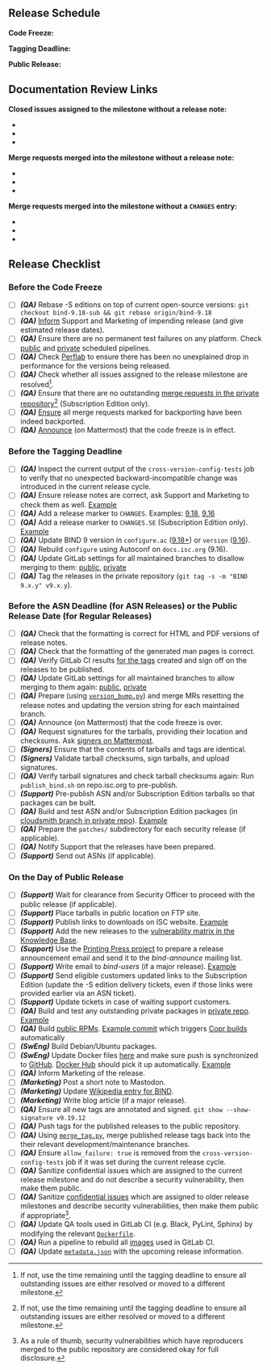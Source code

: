 ## Release Schedule

**Code Freeze:**

**Tagging Deadline:**

**Public Release:**

## Documentation Review Links

**Closed issues assigned to the milestone without a release note:**

 - []()
 - []()
 - []()

**Merge requests merged into the milestone without a release note:**

 - []()
 - []()
 - []()

**Merge requests merged into the milestone without a `CHANGES` entry:**

 - []()
 - []()
 - []()

## Release Checklist

### Before the Code Freeze

 - [ ] ***(QA)*** Rebase -S editions on top of current open-source versions: `git checkout bind-9.18-sub && git rebase origin/bind-9.18`
 - [ ] ***(QA)*** [Inform](https://gitlab.isc.org/isc-private/bind-qa/-/blob/master/bind9/releng/inform_supp_marketing.py) Support and Marketing of impending release (and give estimated release dates).
 - [ ] ***(QA)*** Ensure there are no permanent test failures on any platform. Check [public](https://gitlab.isc.org/isc-projects/bind9/-/pipelines?scope=all&source=schedule) and [private](https://gitlab.isc.org/isc-private/bind9/-/pipelines?scope=all&source=schedule) scheduled pipelines.
 - [ ] ***(QA)*** Check [Perflab](https://perflab.isc.org/) to ensure there has been no unexplained drop in performance for the versions being released.
 - [ ] ***(QA)*** Check whether all issues assigned to the release milestone are resolved[^1].
 - [ ] ***(QA)*** Ensure that there are no outstanding [merge requests in the private repository](https://gitlab.isc.org/isc-private/bind9/-/merge_requests/)[^1] (Subscription Edition only).
 - [ ] ***(QA)*** [Ensure](https://gitlab.isc.org/isc-private/bind-qa/-/blob/master/bind9/releng/check_backports.py) all merge requests marked for backporting have been indeed backported.
 - [ ] ***(QA)*** [Announce](https://gitlab.isc.org/isc-private/bind-qa/-/blob/master/bind9/releng/inform_code_freeze.py) (on Mattermost) that the code freeze is in effect.

### Before the Tagging Deadline

 - [ ] ***(QA)*** Inspect the current output of the `cross-version-config-tests` job to verify that no unexpected backward-incompatible change was introduced in the current release cycle.
 - [ ] ***(QA)*** Ensure release notes are correct, ask Support and Marketing to check them as well. [Example](https://gitlab.isc.org/isc-private/bind9/-/merge_requests/510)
 - [ ] ***(QA)*** Add a release marker to `CHANGES`. Examples: [9.18](https://gitlab.isc.org/isc-projects/bind9/-/commit/f14d8ad78c0506fd4247187f2177f8eceeb6b3b9), [9.16](https://gitlab.isc.org/isc-projects/bind9/-/commit/1bcdf21874f99a00da389d723e0ad07dfd70f9f1)
 - [ ] ***(QA)*** Add a release marker to `CHANGES.SE` (Subscription Edition only). [Example](https://gitlab.isc.org/isc-private/bind9/-/commit/0f03d5737bcbdaa1bf713c6db1887b14938c3421)
 - [ ] ***(QA)*** Update BIND 9 version in `configure.ac` ([9.18+](https://gitlab.isc.org/isc-projects/bind9/-/commit/3c85ab7f4c35e6d8acef1393606002a0a8730100)) or `version` ([9.16](https://gitlab.isc.org/isc-projects/bind9/-/merge_requests/7692/diffs?commit_id=1bcdf21874f99a00da389d723e0ad07dfd70f9f1)).
 - [ ] ***(QA)*** Rebuild `configure` using Autoconf on `docs.isc.org` (9.16).
 - [ ] ***(QA)*** Update GitLab settings for all maintained branches to disallow merging to them: [public](https://gitlab.isc.org/isc-projects/bind9/-/settings/repository), [private](https://gitlab.isc.org/isc-private/bind9/-/settings/repository)
 - [ ] ***(QA)*** Tag the releases in the private repository (`git tag -s -m "BIND 9.x.y" v9.x.y`).

### Before the ASN Deadline (for ASN Releases) or the Public Release Date (for Regular Releases)

 - [ ] ***(QA)*** Check that the formatting is correct for HTML and PDF versions of release notes.
 - [ ] ***(QA)*** Check that the formatting of the generated man pages is correct.
 - [ ] ***(QA)*** Verify GitLab CI results [for the tags](https://gitlab.isc.org/isc-private/bind9/-/pipelines?scope=tags) created and sign off on the releases to be published.
 - [ ] ***(QA)*** Update GitLab settings for all maintained branches to allow merging to them again: [public](https://gitlab.isc.org/isc-projects/bind9/-/settings/repository), [private](https://gitlab.isc.org/isc-private/bind9/-/settings/repository)
 - [ ] ***(QA)*** Prepare (using [`version_bump.py`](https://gitlab.isc.org/isc-private/bind-qa/-/blob/master/bind9/releng/version_bump.py)) and merge MRs resetting the release notes and updating the version string for each maintained branch.
 - [ ] ***(QA)*** Announce (on Mattermost) that the code freeze is over.
 - [ ] ***(QA)*** Request signatures for the tarballs, providing their location and checksums. Ask [signers on Mattermost](https://mattermost.isc.org/isc/channels/bind-9-qa).
 - [ ] ***(Signers)*** Ensure that the contents of tarballs and tags are identical.
 - [ ] ***(Signers)*** Validate tarball checksums, sign tarballs, and upload signatures.
 - [ ] ***(QA)*** Verify tarball signatures and check tarball checksums again: Run `publish_bind.sh` on repo.isc.org to pre-publish.
 - [ ] ***(Support)*** Pre-publish ASN and/or Subscription Edition tarballs so that packages can be built.
 - [ ] ***(QA)*** Build and test ASN and/or Subscription Edition packages (in [cloudsmith branch in private repo](https://gitlab.isc.org/isc-private/rpms/bind/-/tree/cloudsmith)). [Example](https://gitlab.isc.org/isc-private/rpms/bind/-/commit/e2512f4cfaf991827a635e374e7e93b27a5f38ba)
 - [ ] ***(QA)*** Prepare the `patches/` subdirectory for each security release (if applicable).
 - [ ] ***(QA)*** Notify Support that the releases have been prepared.
 - [ ] ***(Support)*** Send out ASNs (if applicable).

### On the Day of Public Release

 - [ ] ***(Support)*** Wait for clearance from Security Officer to proceed with the public release (if applicable).
 - [ ] ***(Support)*** Place tarballs in public location on FTP site.
 - [ ] ***(Support)*** Publish links to downloads on ISC website. [Example](https://gitlab.isc.org/website/theme-staging-site/-/commit/1ac7b30b73cb03228df4cd5651fa4e774ac35625)
 - [ ] ***(Support)*** Add the new releases to the [vulnerability matrix in the Knowledge Base](https://kb.isc.org/docs/aa-00913).
 - [ ] ***(Support)*** Use the [Printing Press project](https://gitlab.isc.org/isc-private/printing-press/-/wikis/home#adding-new-documents) to prepare a release announcement email and send it to the *bind-announce* mailing list.
 - [ ] ***(Support)*** Write email to *bind-users* (if a major release). [Example](https://lists.isc.org/pipermail/bind-users/2022-January/105624.html)
 - [ ] ***(Support)*** Send eligible customers updated links to the Subscription Edition (update the -S edition delivery tickets, even if those links were provided earlier via an ASN ticket).
 - [ ] ***(Support)*** Update tickets in case of waiting support customers.
 - [ ] ***(QA)*** Build and test any outstanding private packages in [private repo](https://gitlab.isc.org/isc-private/rpms/bind/-/tree/cloudsmith). [Example](https://gitlab.isc.org/isc-private/rpms/bind/-/commit/2007d566db81dd9dfd79e571e2f600a3bc284da4)
 - [ ] ***(QA)*** Build [public RPMs](https://gitlab.isc.org/isc-packages/rpms/bind). [Example commit](https://gitlab.isc.org/isc-packages/rpms/bind/-/commit/3b5e851ea7c4e3570371a4878b5461f02a44f8cc) which triggers [Copr builds](https://copr.fedorainfracloud.org/coprs/isc/) automatically
 - [ ] ***(SwEng)*** Build Debian/Ubuntu packages.
 - [ ] ***(SwEng)*** Update Docker files [here](https://gitlab.isc.org/isc-projects/bind9-docker/-/branches) and make sure push is synchronized to [GitHub](https://github.com/isc-projects/bind9-docker). [Docker Hub](https://hub.docker.com/r/internetsystemsconsortium/bind9) should pick it up automatically. [Example](https://gitlab.isc.org/isc-projects/bind9-docker/-/commit/cada7e10e9af951595c98bfffc4bd42512faac05)
 - [ ] ***(QA)*** Inform Marketing of the release.
 - [ ] ***(Marketing)*** Post a short note to Mastodon.
 - [ ] ***(Marketing)*** Update [Wikipedia entry for BIND](https://en.wikipedia.org/wiki/BIND).
 - [ ] ***(Marketing)*** Write blog article (if a major release).
 - [ ] ***(QA)*** Ensure all new tags are annotated and signed. `git show --show-signature v9.19.12`
 - [ ] ***(QA)*** Push tags for the published releases to the public repository.
 - [ ] ***(QA)*** Using [`merge_tag.py`](https://gitlab.isc.org/isc-private/bind-qa/-/blob/master/bind9/releng/merge_tag.py), merge published release tags back into the their relevant development/maintenance branches.
 - [ ] ***(QA)*** Ensure `allow_failure: true` is removed from the `cross-version-config-tests` job if it was set during the current release cycle.
 - [ ] ***(QA)*** Sanitize confidential issues which are assigned to the current release milestone and do not describe a security vulnerability, then make them public.
 - [ ] ***(QA)*** Sanitize [confidential issues](https://gitlab.isc.org/isc-projects/bind9/-/issues/?sort=milestone_due_desc&state=opened&confidential=yes) which are assigned to older release milestones and describe security vulnerabilities, then make them public if appropriate[^2].
 - [ ] ***(QA)*** Update QA tools used in GitLab CI (e.g. Black, PyLint, Sphinx) by modifying the relevant [`Dockerfile`](https://gitlab.isc.org/isc-projects/images/-/merge_requests/228/diffs).
 - [ ] ***(QA)*** Run a pipeline to rebuild all [images](https://gitlab.isc.org/isc-projects/images) used in GitLab CI.
 - [ ] ***(QA)*** Update [`metadata.json`](https://gitlab.isc.org/isc-private/bind-qa/-/blob/master/bind9/releng/metadata.json) with the upcoming release information.

[^1]: If not, use the time remaining until the tagging deadline to ensure all outstanding issues are either resolved or moved to a different milestone.
[^2]: As a rule of thumb, security vulnerabilities which have reproducers merged to the public repository are considered okay for full disclosure.
